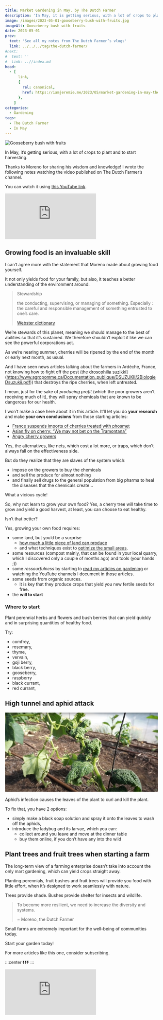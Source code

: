 ```yaml
---
title: Market Gardening in May, by The Dutch Farmer
description: 'In May, it is getting serious, with a lot of crops to plant and to start harvesting.'
image: /images/2023-05-01-gooseberry-bush-with-fruits.jpg
imageAlt: Gooseberry bush with fruits
date: 2023-05-01
prev:
  text: 'See all my notes from The Dutch Farmer’s vlogs'
  link: ../../../tag/the-dutch-farmer/
#next:
#  text: ''
#  link: ..//index.md
head:
  - [
      link,
      {
        rel: canonical,
        href: https://iamjeremie.me/2023/05/market-gardening-in-may-the-dutch-farmer,
      },
    ]
categories:
  - Gardening
tags:
  - The Dutch Farmer
  - In May
---
```


![Gooseberry bush with fruits](/images/2023-05-01-gooseberry-bush-with-fruits.jpg 'Credits: image taken from The Dutch Farmer’s vlog')

In May, it’s getting serious, with a lot of crops to plant and to start harvesting.

Thanks to Moreno for sharing his wisdom and knowledge! I wrote the following notes watching the video published on The Dutch Farmer’s channel.

<!-- more -->

You can watch it using [this YouTube link](https://www.youtube.com/watch?v=y-pugIGF5TU).

<!-- markdownlint-disable MD033 -->
<p class="newsletter-wrapper"><iframe class="newsletter-embed" src="https://iamjeremie.substack.com/embed" frameborder="0" scrolling="no"></iframe></p>

## Growing food is an invaluable skill

I can’t agree more with the statement that Moreno made about growing food yourself.

It not only yields food for your family, but also, it teaches a better understanding of the environment around.

> Stewardship
>
> the conducting, supervising, or managing of something. Especially : the careful and responsible management of something entrusted to one’s care.
>
> [Webster dictionary](https://www.merriam-webster.com/dictionary/stewardship)

We’re stewards of this planet, meaning we should manage to the best of abilities so that it’s sustained. We therefore shouldn’t exploit it like we can see the powerful corporations act.

As we’re nearing summer, cherries will be ripened by the end of the month or early next month, as usual.

And I have seen news articles talking about the farmers in Ardèche, France, not knowing how to fight off the pest (the [drosophilia suzikki](https://www.agropomme.ca/Documentation_publique/DSUZUKII/2BiologieDsuzukii.pdf)](https://www.agropomme.ca/Documentation_publique/DSUZUKII/2BiologieDsuzukii.pdf)) that destroys the ripe cherries, when left untreated.

I mean, just for the sake of _producing profit_ (which the poor growers aren’t receiving much of it), they will spray chemicals that are known to be dangerous for our health.

I won’t make a case here about it in this article. It’ll let you do **your research** and make **your own conclusions** from those starting articles:

- [France suspends imports of cherries treated with phosmet](https://agriculture.gouv.fr/la-france-suspend-les-importations-de-cerises-traitees-au-phosmet)
- [Asian fly on cherry: “We may not bet on the Tramontana”](https://www.pleinchamp.com/actualite/mouche-asiatique-sur-cerise-on-ne-va-peut-etre-pas-miser-sur-la-tramontane)
- [Angry cherry growers](https://www.lafranceagricole.fr/cultures/article/836985/les-producteurs-de-cerises-en-colere)

Yes, the alternatives, like nets, which cost a lot more, or traps, which don’t always fall on the effectiveness side.

But do they realize that they are slaves of the system which:

- impose on the growers to buy the chemicals
- and sell the produce for almost nothing
- and finally sell drugs to the general population from big pharma to heal the diseases that the chemicals create…

What a vicious cycle!

So, why not learn to grow your own food? Yes, a cherry tree will take time to grow and yield a good harvest, at least, you can choose to eat healthy.

Isn’t that better?

Yes, growing your own food requires:

- some land, but you’d be a surprise
  - [how much a little piece of land can produce](https://www.youtube.com/watch?v=D1q8PlgPOIs)
  - and what techniques exist to [optimize the small areas](https://www.youtube.com/watch?v=Y9ysNE5bLdk).
- some resources (compost mainly, that can be found in your local quarry, which I discovered only a couple of months ago) and tools (your hands ;))
- some _ressourfulness_ by starting to [read my articles on gardening](../../../tag/gardening) or watching the YouTube channels I document in those articles.
- some seeds from organic sources.
  - It is key that they produce crops that yield you new fertile seeds for free.
- the **will to start**

### Where to start

Plant perennial herbs and flowers and bush berries that can yield quickly and in surprising quantities of healthy food.

Try:

- comfrey,
- rosemary,
- thyme,
- vervain,
- goji berry,
- black berry,
- gooseberry,
- raspberry
- black currant,
- red currant,

## High tunnel and aphid attack

![Aphids suck juice out of the leaves of plant to look like the above](images/aphids-suck-juice-out-of-the-leaves-of-plant-to-look-like-the-above.jpg 'Credits: image from the vlog of The Dutch Farmer')

Aphid’s infection causes the leaves of the plant to curl and kill the plant.

To fix that, you have 2 options:

- simply make a black soap solution and spray it onto the leaves to wash off the aphids,
- introduce the ladybug and its larvae, which you can:
  - collect around you leave and move at the dinner table
  - buy them online, if you don’t have any into the wild

## Plant trees and fruit trees when starting a farm

The long-term view of a farming enterprise doesn’t take into account the only mart gardening, which can yield crops straight away.

Planting perennials, fruit bushes and fruit trees will provide you food with little effort, when it’s designed to work seamlessly with nature.

Trees provide shade. Bushes provide shelter for insects and wildlife.

> To become more resilient, we need to increase the diversity and systems.
>
> ~ Moreno, the Dutch Farmer

Small farms are extremely important for the well-being of communities today.

Start your garden today!

For more articles like this one, consider subscribing.

:::center ⏬⏬⏬ :::

<!-- markdownlint-disable MD033 -->
<p class="newsletter-wrapper"><iframe class="newsletter-embed" src="https://iamjeremie.substack.com/embed" frameborder="0" scrolling="no"></iframe></p>
